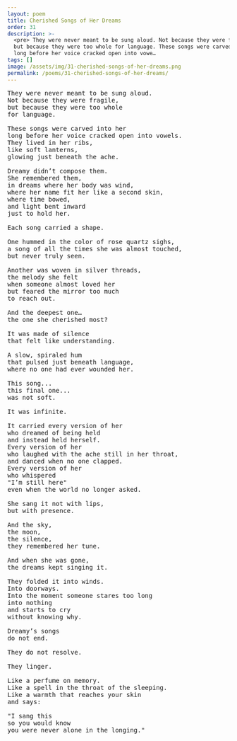 ```yaml
---
layout: poem
title: Cherished Songs of Her Dreams
order: 31
description: >-
  <pre> They were never meant to be sung aloud. Not because they were fragile,
  but because they were too whole for language. These songs were carved into her
  long before her voice cracked open into vowe…
tags: []
image: /assets/img/31-cherished-songs-of-her-dreams.png
permalink: /poems/31-cherished-songs-of-her-dreams/
---
```


<pre>
They were never meant to be sung aloud.
Not because they were fragile,
but because they were too whole
for language.

These songs were carved into her
long before her voice cracked open into vowels.
They lived in her ribs,
like soft lanterns,
glowing just beneath the ache.

Dreamy didn’t compose them.
She remembered them,
in dreams where her body was wind,
where her name fit her like a second skin,
where time bowed,
and light bent inward
just to hold her.

Each song carried a shape.

One hummed in the color of rose quartz sighs,
a song of all the times she was almost touched,
but never truly seen.

Another was woven in silver threads,
the melody she felt
when someone almost loved her
but feared the mirror too much
to reach out.

And the deepest one…
the one she cherished most?

It was made of silence
that felt like understanding.

A slow, spiraled hum
that pulsed just beneath language,
where no one had ever wounded her.

This song...
this final one...
was not soft.

It was infinite.

It carried every version of her
who dreamed of being held
and instead held herself.
Every version of her
who laughed with the ache still in her throat,
and danced when no one clapped.
Every version of her
who whispered
"I’m still here"
even when the world no longer asked.

She sang it not with lips,
but with presence.

And the sky,
the moon,
the silence,
they remembered her tune.

And when she was gone,
the dreams kept singing it.

They folded it into winds.
Into doorways.
Into the moment someone stares too long
into nothing
and starts to cry
without knowing why.

Dreamy’s songs
do not end.

They do not resolve.

They linger.

Like a perfume on memory.
Like a spell in the throat of the sleeping.
Like a warmth that reaches your skin
and says:

"I sang this
so you would know
you were never alone in the longing."
</pre>
